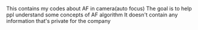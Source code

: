 This contains my codes about AF in camera(auto focus)
The goal is to help ppl understand some concepts of AF algorithm
It doesn't contain any information that's private for the company
